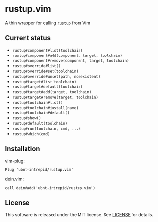 # rustup.vim
A thin wrapper for calling [`rustup`](https://github.com/rust-lang-nursery/rustup.rs) from Vim

## Current status

* `rustup#component#list(toolchain)`
* `rustup#component#add(component, target, toolchain)`
* `rustup#component#remove(component, target, toolchain)`
* `rustup#override#list()`
* `rustup#override#set(toolchain)`
* `rustup#override#unset(path, nonexistent)`
* `rustup#target#list(toolchain)`
* `rustup#target#default(toolchain)`
* `rustup#target#add(target, toolchain)`
* `rustup#target#remove(target, toolchain)`
* `rustup#toolchain#list()`
* `rustup#toolchain#install(name)`
* `rustup#toolchain#default()`
* `rustup#show()`
* `rustup#default(toolchain)`
* `rustup#run(toolchain, cmd, ...)`
* `rustup#which(cmd)`

## Installation

vim-plug:

```vim
Plug 'ubnt-intrepid/rustup.vim'
```

dein.vim:

```vim
call dein#add('ubnt-intrepid/rustup.vim')
```

## License
This software is released under the MIT license.
See [LICENSE](LICENSE) for details.
